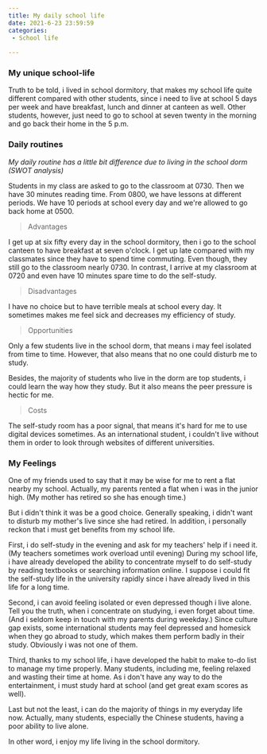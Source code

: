 ```yaml
---
title: My daily school life
date: 2021-6-23 23:59:59
categories:
 - School life
 
---
```


### My unique school-life

Truth to be told, i lived in school dormitory, that makes my school life quite different compared with other students, since i need to live at school 5 days per week and have breakfast, lunch and dinner at canteen as well. Other students, however, just need to go to school at seven twenty in the morning and go back their home in the 5 p.m.

### Daily routines

*My daily routine has a little bit difference due to living in the school dorm (SWOT analysis)*

 Students in my class are asked to go to the classroom at 0730. Then we have 30 minutes reading time. From 0800, we have lessons at different periods. We have 10 periods at school every day and we're allowed to go back home at 0500.


> Advantages

I get up at six fifty every day in the school dormitory, then i go to the school canteen to have breakfast at seven o'clock. I get up late compared with my classmates since they have to spend time commuting. Even though, they still go to the classroom nearly 0730. In contrast, I arrive at my classroom at 0720 and even have 10 minutes spare time to do the self-study.

> Disadvantages

I have no choice but to have terrible meals at school every day. It sometimes makes me feel sick and decreases my efficiency of study.

> Opportunities

Only a few students live in the school dorm, that means i may feel isolated from time to time. However, that also means that no one could disturb me to study.

Besides, the majority of students who live in the dorm are top students, i could learn the way how they study. But it also means the peer pressure is hectic for me.

> Costs

The self-study room has a poor signal, that means it's hard for me to use digital devices sometimes. As an international student, i couldn't live without them in order to look through websites of different universities.

### My Feelings

One of my friends used to say that it may be wise for me to rent a flat nearby my school. Actually, my parents rented a flat when i was in the junior high. (My mother has retired so she has enough time.)

But i didn't think it was be a good choice. Generally speaking, i didn't want to disturb my mother's live since she had retired. In addition, i personally reckon that i must get benefits from my school life. 

First, i do self-study in the evening and ask for my teachers' help if i need it. (My teachers sometimes work overload until evening) During my school life, i have already developed the ability to concentrate myself to do self-study by reading textbooks or searching information online. I suppose i could fit the self-study life in the university rapidly since i have already lived in this life for a long time.

Second, i can avoid feeling isolated or even depressed though i live alone. Tell you the truth, when i concentrate on studying, i even forget about time. (And i seldom keep in touch with my parents during  weekday.)  Since culture gap exists, some international students may feel depressed and homesick when they go abroad to study, which makes them perform badly in their study. Obviously i was not one of them.


Third, thanks to my school life, i have developed the habit to make to-do list to manage my time properly. Many students, including me, feeling relaxed and wasting their time at home. 
As i don't have any way to do the entertainment, i must study hard at school (and get great exam scores as well).

Last but not the least, i can do the majority of things in my everyday life now. Actually, many students, especially the Chinese students, having a poor ability to live alone.

In other word, i enjoy my life living in the school dormitory.

